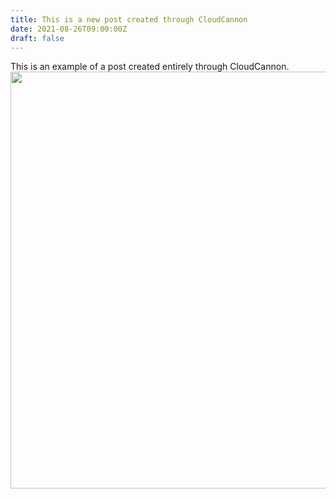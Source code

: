 ```yaml
---
title: This is a new post created through CloudCannon
date: 2021-08-26T09:00:00Z
draft: false
---
```

This is an example of a post created entirely through CloudCannon.<img src="/uploads/photo-1536532184021-da5392b55da1.jpg" width="1000" height="667" />
